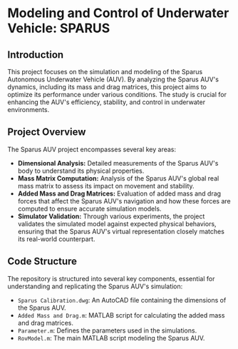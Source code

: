 # Modeling and Control of Underwater Vehicle: SPARUS

## Introduction
This project focuses on the simulation and modeling of the Sparus Autonomous Underwater Vehicle (AUV). By analyzing the Sparus AUV's dynamics, including its mass and drag matrices, this project aims to optimize its performance under various conditions. The study is crucial for enhancing the AUV's efficiency, stability, and control in underwater environments.

## Project Overview
The Sparus AUV project encompasses several key areas:
- **Dimensional Analysis:** Detailed measurements of the Sparus AUV's body to understand its physical properties.
- **Mass Matrix Computation:** Analysis of the Sparus AUV's global real mass matrix to assess its impact on movement and stability.
- **Added Mass and Drag Matrices:** Evaluation of added mass and drag forces that affect the Sparus AUV's navigation and how these forces are computed to ensure accurate simulation models.
- **Simulator Validation:** Through various experiments, the project validates the simulated model against expected physical behaviors, ensuring that the Sparus AUV's virtual representation closely matches its real-world counterpart.

## Code Structure
The repository is structured into several key components, essential for understanding and replicating the Sparus AUV's simulation:

- `Sparus Calibration.dwg`: An AutoCAD file containing the dimensions of the Sparus AUV.
- `Added Mass and Drag.m`: MATLAB script for calculating the added mass and drag matrices.
- `Parameter.m`: Defines the parameters used in the simulations.
- `RovModel.m`: The main MATLAB script modeling the Sparus AUV.
